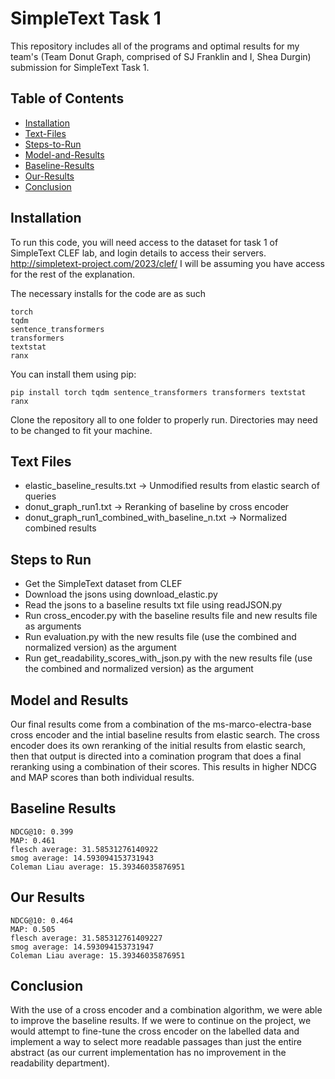 # SimpleText Task 1

This repository includes all of the programs and optimal results for my team's (Team Donut Graph, comprised of SJ Franklin and I, Shea Durgin) submission for SimpleText Task 1.

## Table of Contents

- [Installation](#Installation)
- [Text-Files](#Text-Files)
- [Steps-to-Run](#Steps-to-Run)
- [Model-and-Results](#Model-and-Results)
- [Baseline-Results](#Baseline-Results)
- [Our-Results](#Our-Results)
- [Conclusion](#Conclusion)

## Installation

To run this code, you will need access to the dataset for task 1 of SimpleText CLEF lab, and login details to access their servers. 
    http://simpletext-project.com/2023/clef/
I will be assuming you have access for the rest of the explanation.

The necessary installs for the code are as such

    torch
    tqdm
    sentence_transformers
    transformers
    textstat
    ranx

You can install them using pip:

    pip install torch tqdm sentence_transformers transformers textstat ranx
    
Clone the repository all to one folder to properly run. Directories may need to be changed to fit your machine.

## Text Files
- elastic_baseline_results.txt -> Unmodified results from elastic search of queries
- donut_graph_run1.txt -> Reranking of baseline by cross encoder
- donut_graph_run1_combined_with_baseline_n.txt -> Normalized combined results 

## Steps to Run

- Get the SimpleText dataset from CLEF
- Download the jsons using download_elastic.py
- Read the jsons to a baseline results txt file using readJSON.py
- Run cross_encoder.py with the baseline results file and new results file as arguments
- Run evaluation.py with the new results file (use the combined and normalized version) as the argument
- Run get_readability_scores_with_json.py with the new results file (use the combined and normalized version) as the argument

## Model and Results

Our final results come from a combination of the ms-marco-electra-base cross encoder and the intial baseline results from elastic search. The cross encoder does its own reranking of the initial results from elastic search, then that output is directed into a comination program that does a final reranking using a combination of their scores. This results in higher NDCG and MAP scores than both individual results.

## Baseline Results

    NDCG@10: 0.399
    MAP: 0.461
    flesch average: 31.58531276140922
    smog average: 14.593094153731943
    Coleman Liau average: 15.39346035876951

## Our Results

    NDCG@10: 0.464
    MAP: 0.505
    flesch average: 31.585312761409227
    smog average: 14.593094153731947
    Coleman Liau average: 15.39346035876951

## Conclusion

With the use of a cross encoder and a combination algorithm, we were able to improve the baseline results. If we were to continue on the project, we would attempt to fine-tune the cross encoder on the labelled data and implement a way to select more readable passages than just the entire abstract (as our current implementation has no improvement in the readability department). 
